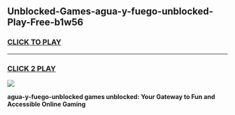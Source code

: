 
## Unblocked-Games-agua-y-fuego-unblocked-Play-Free-b1w56
<h3>
<a href="https://premium76.site?title=agua-y-fuego-unblocked&ref=21A">CLICK TO PLAY</a></h3>
<hr>

<h3>
<a href="https://premium76.site?title=agua-y-fuego-unblocked&ref=21A">CLICK 2 PLAY</a>
  
</h3>

<a href="https://premium76.site?title=agua-y-fuego-unblocked&ref=21A"><img src="https://clearcache.store/games.png"></a>


**agua-y-fuego-unblocked games unblocked: Your Gateway to Fun and Accessible Online Gaming**
